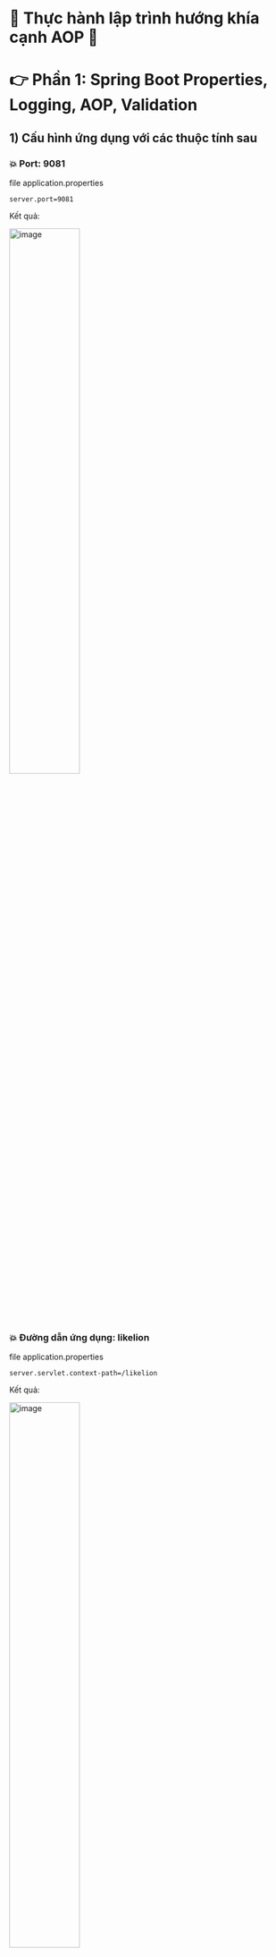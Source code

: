 # :star2: Thực hành lập trình hướng khía cạnh AOP :star2:


# :point_right: Phần 1: Spring Boot Properties, Logging, AOP, Validation

## 1) Cấu hình ứng dụng với các thuộc tính sau

### :boom: Port: 9081



file application.properties
``` 
server.port=9081
```
Kết quả:

<img src="https://user-images.githubusercontent.com/72481546/221401317-3b75e38e-7bea-42fd-8aa2-9cd499426dbe.png" alt="image" width="50%" style="display:block;">


### :boom: Đường dẫn ứng dụng: likelion


file application.properties
``` 
server.servlet.context-path=/likelion
```
Kết quả:

<img src="https://user-images.githubusercontent.com/72481546/221404776-e7a20f27-01ec-4bce-acb6-a30a4497405a.png" alt="image" width="50%" style="display:block; ">

### :boom: Tạo một pattern logging: pattern có thể tự chọn



```
 Pattern logging: là một chuỗi định dạng được sử dụng để hiển thị các thông tin log trong các bản ghi log của ứng dụng. Một pattern logging thường bao gồm các định dạng như thời gian, thread, tên logger, mức độ log, nội dung log message và nhiều thông tin khác tùy thuộc vào nhu cầu logging của ứng dụng.

 Tạo "logging.pattern.console trong file application.properties để cấu hình định dạng log được hiển thị trên console:

- %d{yyyy-MM-dd HH:mm:ss.SSS} là định dạng của ngày giờ trong log, được định dạng theo kiểu năm-tháng-ngày giờ-phút-giây và mili giây.

- [%thread] là thông tin về thread, được hiển thị trong ngoặc vuông.

- %-5level là mức độ của log, được hiển thị với 5 ký tự, nếu mức độ của log dài hơn 5 ký tự, nó sẽ được hiển thị đầy đủ.

- %logger{35} là tên của logger, với độ dài tối đa là 35 ký tự.

- %msg%n là nội dung của log, được định dạng với ký tự gạch ngang và xuống dòng mới.
```

file application.properties
``` 
logging.pattern.console=%d{yyyy-MM-dd HH:mm:ss.SSS} [%thread] %-5level %logger{35} - %msg%n
```

Kết quả 

<img src="https://user-images.githubusercontent.com/72481546/221406716-279c10d4-4532-4325-9624-535df2a19b14.png" alt="image" width="50%" style="display:block;">


### :boom:Cài đặt level của logging là trace



```
logging.level.root=trace
```



## 2) Tạo 2 dto chứa các thuộc tính sau và sử dụng các annotation thực hiện validation

## :information_desk_person: Yêu cầu:

```
EmployeeDto bao gồm:

- employeeld
- name: không được rỗng, độ dài từ 10 đến 50 kí tự

- birthDate
- gender
- email: không được rỗng và đúng với format gmail

DepartmentDto gồm

- departmentld
- deptName: không được rỗng, độ dài từ 10 đến 50 kí tự
- description: không được rỗng
- List<employeeDto>: valid được các thuộc annotaion đã cài đặt trong employeeDto
 
Tạo api de test valid employeeDto 

Tạo api để test valid departmentDto. Lưu ý phải valid được các thuộc tính trong List<employeeDto>
```
 
## :information_desk_person: Thêm vào pom.xml để sử dụng validation
 
 ```
         <dependency>
            <groupId>org.springframework.boot</groupId>
            <artifactId>spring-boot-starter-validation</artifactId>
        </dependency>
 ```
 
## :information_desk_person: File EmployeeDto:
 
 <img src="https://user-images.githubusercontent.com/72481546/221407908-57802971-788f-4d50-b543-3143568c686d.png" alt="image" width="50%" style="display:block;">

 
##### name: không được rỗng, độ dài từ 10 đến 50 kí tự
 
 - name = 1 ký tự ==> Báo lỗi
 
  <img src="https://user-images.githubusercontent.com/72481546/221425356-bdc3a48a-42b6-476f-a001-0d0d87a9f870.png" alt="image" width="50%" style="display:block;">
 
 
##### - email: không được rỗng và đúng với format gmail
 
 - email rỗng  ==>  Báo lỗi 

  <img src="https://user-images.githubusercontent.com/72481546/221425690-fef46d28-172b-4754-a3db-9d9b1bc25be2.png" alt="image" width="50%" style="display:block;">
 

 
## :information_desk_person: File DepartmentDto
 
<img src="https://user-images.githubusercontent.com/72481546/221407942-4a253b87-e39c-4197-86b0-f2ce1aaa4c42.png" alt="image" width="50%" style="display:block;">

##### - deptName: không được rỗng, độ dài từ 10 đến 50 kí tự
 
 - deptName = 2 ký tự => Lỗi

<img src="https://user-images.githubusercontent.com/72481546/221425839-6e585f36-43ab-4f83-9a7b-95ad7cc1a4e4.png" alt="image" width="50%" style="display:block;">

##### - description: không được rỗng
 
 - description: rỗng => lỗi
 
<img src="https://user-images.githubusercontent.com/72481546/221425916-df574c37-77c3-4a73-9a06-95251ad3053f.png" alt="image" width="50%" style="display:block;">

##### - List<employeeDto>: valid được các thuộc annotaion đã cài đặt trong employeeDto

Câu lệnh @Valid được sử dụng trong Spring để kiểm tra tính hợp lệ của đối tượng trước khi chúng được xử lý bởi controller. Trong trường hợp này, nó được sử dụng để kiểm tra tính hợp lệ của danh sách employeeDtoList.

Khi sử dụng @Valid trên một đối tượng kiểu List, Spring sẽ kiểm tra tính hợp lệ của từng phần tử trong danh sách. Nếu một phần tử không hợp lệ, Spring sẽ trả về lỗi với thông tin chi tiết về vị trí và lý do của lỗi.
 
 ```
     @Valid
     List<EmployeeDto> employeeDtoList;
 ```
 
 - Ví dụ: Không nhập trường name cho employeeDtoList
 
<img src="https://user-images.githubusercontent.com/72481546/221426366-55d3fbf0-e22a-40bd-8252-74cde1b349ec.png" alt="image" width="50%" style="display:block;">

## 3) Tạo hai service tương ứng với hai dto tại (2). Mỗi service tạo một method tương ứng với dto
 
### :fire: Yêu cầu 
 
 ```
EmployeeDto getEmployeeDto(EmployeeDto employeeDto): xử lí trả về dto là đối số truyền vào

DepartmentDto getDepartmentDto(DepartmentDto departmentDto): xử lí trả về dto là đối số truyền vào

Mỗi service tạo một Logger và logging đối số truyền vào khi gọi method Ứng dụng AOP để logging như sau:

- Logging trước và sau khi gọi method getDepartmentDto: nội dụng logging tùy chọn
- Logging sau khi gọi method getEmployeeDto không thành công: nội dung logging tùy chọn
 
 ```

### :fire: EmployeeService
 ```
Ta định nghĩa một implementation của interface EmployeeService. Cụ thể là EmployeeServiceImpl được đánh dấu bằng annotation @Service.

Trong EmployeeServiceImpl, LOGGER được khởi tạo bằng LoggerFactory.getLogger(EmployeeServiceImpl.class). Đây là một instance của org.slf4j.Logger được sử dụng để ghi log.

Phương thức getEmployeeDto nhận một tham số là EmployeeDto, sử dụng LOGGER để ghi thông tin của employeeDto vào log và trả về employeeDto. LOGGER.info(employeeDto.toString()) sẽ ghi thông tin của employeeDto dưới dạng string vào file log với mức độ log là info.

Inưnput và output của phương thức getEmployeeDto:

Input: EmployeeDto với các thuộc tính như employeeId, name, birthDate, gender, email đã được khởi tạo.
 
Output: EmployeeDto với các thuộc tính giống như input và được trả về bởi phương thức. Ngoài ra, thông tin của EmployeeDto cũng được ghi vào file log thông qua LOGGER.
 ```

<img src="https://user-images.githubusercontent.com/72481546/221427842-33ad8484-d045-47b6-8b9f-e5892eb2a604.png" alt="image" width="50%" style="display:block;">

<img src="https://user-images.githubusercontent.com/72481546/221427898-770e158f-47a4-4316-828e-99637434653e.png" alt="image" width="50%" style="display:block;">

### :fire: DepartmentService
 
Tương tự:
 
<img src="https://user-images.githubusercontent.com/72481546/221428044-b6ce7b7f-e501-45f3-af68-802603145e52.png" alt="image" width="50%" style="display:block;">
 
<img src="https://user-images.githubusercontent.com/72481546/221428055-a45b4a8c-226d-49ca-a742-7f65d6a81cb2.png" alt="image" width="50%" style="display:block;">

 ### :fire: Controller
 
 ```
 Phương thức POST nhận một đối tượng EmployeeDto từ yêu cầu được gửi đến dưới dạng một tham số @RequestBody.
 @Valid được sử dụng để đảm bảo rằng đối tượng EmployeeDto truyền vào là hợp lệ 
 và thỏa mãn các ràng buộc định nghĩa bởi các annotation như @NotEmpty, @Size và @Email.
 ```
 <img src="https://user-images.githubusercontent.com/72481546/221428441-a87bac04-50a0-4623-8ebc-6c6b98ed7914.png" alt="image" width="50%" style="display:block;">
 
 Tương  tự:
 
 <img src="https://user-images.githubusercontent.com/72481546/221428420-eeac4fdc-4687-4c4d-9f1a-b960889fb3d5.png" alt="image" width="50%" style="display:block;">
 
### :fire:  Áp dụng AOP
 
 ```
Đây là một aspect trong Spring AOP (Aspect Oriented Programming) dùng để tạo interceptor cho các method của package "com.example.exercise.service". Nó được đánh dấu với annotation "@Aspect" để nói với Spring rằng đây là một class chứa các advice (các hành động sẽ được thực hiện trước, sau hoặc sau khi xảy ra ngoại lệ khi method được gọi).

Annotation "@Configuration" được sử dụng để đánh dấu đây là một class cấu hình của Spring. Nó cho phép Spring biết rằng class này sẽ cung cấp các bean để được quản lý bởi Spring IoC (Inversion of Control) container.

Các advice trong class "ServiceAspect" được đánh dấu với các annotation "@Before", "@After" và "@AfterThrowing".

"@Before" được sử dụng để đánh dấu method "before()" và cho phép thực hiện các hành động trước khi method được gọi. Nó sẽ được áp dụng cho tất cả các method của package "com.example.exercise.service".

"@After" được sử dụng để đánh dấu method "after()" và cho phép thực hiện các hành động sau khi method đã được gọi. Nó cũng sẽ được áp dụng cho tất cả các method của package "com.example.exercise.service".

"@AfterThrowing" được sử dụng để đánh dấu method "afterWithBreak()" và cho phép thực hiện các hành động sau khi một ngoại lệ xảy ra trong method đã được gọi. Nó cũng sẽ được áp dụng cho tất cả các method của package "com.example.exercise.service".

Các JoinPoint được sử dụng trong các advice để xác định điểm cụ thể trong mã được thực thi trước, sau hoặc khi ngoại lệ được ném ra. Các điểm nối này sẽ được sử dụng để cung cấp thông tin về method, các đối số của method và các thông tin khác.

Đối tượng Logger được sử dụng để ghi lại các thông tin về quá trình thực thi của method và được tạo ra bằng cách sử dụng LoggerFactory. Nó sẽ cho phép ta ghi các thông tin cần thiết vào console hoặc file log để dễ dàng theo dõi và phân tích.
 ```
 
<img src="https://user-images.githubusercontent.com/72481546/221429078-a47e53e4-0fcd-4f19-bb81-124e0011f468.png" alt="image" width="50%" style="display:block;">
 
# :point_right: Phần II: Exception, Filter, Interceptor

## 1) Sử dụng interceptor để logging
###  Tại hàm preHandle với message ”Pre Handle method is Calling”
###  Tại hàm postHandle với message “Post Handle method is Calling”
###  Tại hàm afterCompletion với message "Request and Response is completed"
###  Sử dụng interceptor để thực hiện thống kê thời gian xử lý của mỗi request. Gợi ý như sau:
###  + Tại preHandle thực hiện: request.setAttribute("startTime", startTime) với startTime là thời gian hiện tại 
###  + Tại postHandle lấy giá trị "startTime”, dùng thời gian hiện tại thực hiện phép trừ và logging
<img src ="https://user-images.githubusercontent.com/72481546/221402678-9af35a2a-8cd5-47f2-b6e4-27dac382b3f5.png" width ="50%"/>

## 2) Sử dụng filter để detect các loại browser

###  Nếu request từ các browser thì sẽ được vào controller
###  Nếu request từ Postman sẽ thực hiện như sau:
###  - Response về với status là 403, và message là "Bạn đang yêu cầu từ Postman!"
<img src ="https://user-images.githubusercontent.com/72481546/221402898-af1756fb-0ae1-4a80-a729-2e941350ae8c.png" width ="50%"/>



